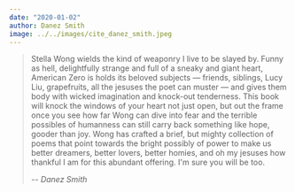 ```yaml
---
date: "2020-01-02"
author: Danez Smith
image: ../../images/cite_danez_smith.jpeg
---
```


> Stella Wong wields the kind of weaponry I live to be slayed by. Funny as hell, delightfully strange and full of a sneaky and giant heart, American Zero is holds its beloved subjects — friends, siblings, Lucy Liu, grapefruits, all the jesuses the poet can muster — and gives them body with wicked imagination and knock-out tenderness. This book will knock the windows of your heart not just open, but out the frame once you see how far Wong can dive into fear and the terrible possibles of humanness can still carry back something like hope, gooder than joy. Wong has crafted a brief, but mighty collection of poems that point towards the bright possibly of power to make us better dreamers, better lovers, better homies, and oh my jesuses how thankful I am for this abundant offering. I'm sure you will be too.
>
> -- <cite>Danez Smith</cite>